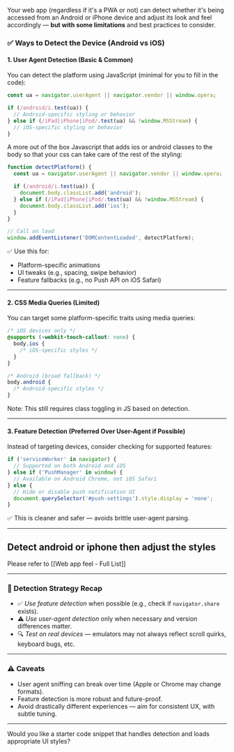 Your web app (regardless if it's a PWA or not) can detect whether it's being accessed from an Android or iPhone device and adjust its look and feel accordingly — **but with some limitations** and best practices to consider.

### ✅ **Ways to Detect the Device (Android vs iOS)**

#### 1. **User Agent Detection (Basic & Common)**

You can detect the platform using JavaScript (minimal for you to fill in the code):
```js
const ua = navigator.userAgent || navigator.vendor || window.opera;

if (/android/i.test(ua)) {
  // Android-specific styling or behavior
} else if (/iPad|iPhone|iPod/.test(ua) && !window.MSStream) {
  // iOS-specific styling or behavior
}
```

A more out of the box Javascript that adds ios or android classes to the body so that your css can take care of the rest of the styling:
```js
function detectPlatform() {
  const ua = navigator.userAgent || navigator.vendor || window.opera;

  if (/android/i.test(ua)) {
    document.body.classList.add('android');
  } else if (/iPad|iPhone|iPod/.test(ua) && !window.MSStream) {
    document.body.classList.add('ios');
  }
}

// Call on load
window.addEventListener('DOMContentLoaded', detectPlatform);
```

✅ Use this for:
- Platform-specific animations
- UI tweaks (e.g., spacing, swipe behavior)
- Feature fallbacks (e.g., no Push API on iOS Safari)

---

#### 2. **CSS Media Queries (Limited)**

You can target some platform-specific traits using media queries:

```css
/* iOS devices only */
@supports (-webkit-touch-callout: none) {
  body.ios {
    /* iOS-specific styles */
  }
}

/* Android (broad fallback) */
body.android {
  /* Android-specific styles */
}
```

Note: This still requires class toggling in JS based on detection.

---

#### 3. **Feature Detection (Preferred Over User-Agent if Possible)**

Instead of targeting devices, consider checking for supported features:

```js
if ('serviceWorker' in navigator) {
  // Supported on both Android and iOS
} else if ('PushManager' in window) {
  // Available on Android Chrome, not iOS Safari
} else {
  // Hide or disable push notification UI
  document.querySelector('#push-settings').style.display = 'none';
}
```

✅ This is cleaner and safer — avoids brittle user-agent parsing.

---

## Detect android or iphone then adjust the styles

Please refer to [[Web app feel - Full List]]

---

### 🔧 Detection Strategy Recap

- ✅ _Use feature detection_ when possible (e.g., check if `navigator.share` exists).
- ⚠️ _Use user-agent detection_ only when necessary and version differences matter.
- 🔍 _Test on real devices_ — emulators may not always reflect scroll quirks, keyboard bugs, etc.
    

---

### ⚠️ Caveats

- User agent sniffing can break over time (Apple or Chrome may change formats).
- Feature detection is more robust and future-proof.
- Avoid drastically different experiences — aim for consistent UX, with subtle tuning.

---

Would you like a starter code snippet that handles detection and loads appropriate UI styles?